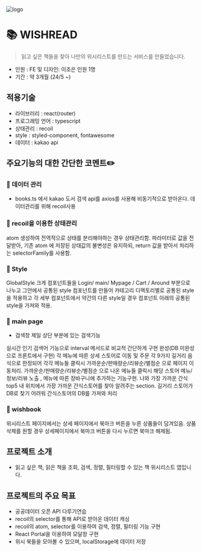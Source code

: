 ![logo](https://github.com/zoe-world/Wishread/assets/114548167/ab9c46cd-519d-4178-a720-f213d850da72)

# 📚 WISHREAD

> 읽고 싶은 책들을 찾아 나만의 위시리스트를 만드는 서비스를 만들었습니다.

- 인원 : FE 및 디자인: 이조은 인원 1명
- 기간 : 약 3개월 (24/5 ~)

## 적용기술

- 라이브러리 : react(router)
- 프로그래밍 언어 : typescript
- 상태관리 : recoil
- style : styled-component, fontawesome
- 데이터 : kakao api

## 주요기능의 대한 간단한 코멘트✏️

### 📝 데이터 관리

- books.ts 에서 kakao 도서 검색 api를 axios를 사용해 비동기적으로 받아온다.
데이터관리를 위해 recoil사용

### 📝 recoil을 이용한 상태관리
atom 생성하여 전역적으로 상태를 분리해야하는 경우 상태관리함.
파라미터로 값을 전달받아, 기존 atom 에 저장된 상태값의 불변성은 유지하되, return 값을 받아서 처리하는 selectorFamily를 사용함.

### 📝 Style
GlobalStyle
크게 컴포넌트들을 Login/ main/ Mypage / Cart / Around 부분으로 나누고 그안에서 공통된 style 컴포넌트를 만들어 카테고리 디렉토리별로 공통된 style을 적용하고 각 세부 컴포넌트에서 약간의 다른 style일 경우 컴포넌트 아래의 공통된 style을 가져와 적용.

### 📝 main page

- 검색창
제일 상단 부분에 있는 검색기능 

실시간 인기 검색어 기능으로 interval 메서드로 비교적 간단하게 구현 완성(DB 미완성으로 프론트에서 구현)
각 메뉴에 따른 상세 스토어로 이동 및 주문
각 9가지 길거리 음식으로 한정되어 각각 메뉴들 클릭시 가까운순/판매량순/리뷰순/별점순 으로 페이지 이동처리.
가까운순/판매량순/리뷰순/별점순 으로 나온 메뉴들 클릭시 해당 스토어 메뉴/정보/리뷰 노출 , 메뉴에 따른 장바구니에 추가하는 기능구현.
나와 가장 가까운 간식 top5
내 위치에서 가장 가까운 간식스토어를 찾아 알려주는 section.
길거리 스토어가 DB로 찾기 어려워 간식스토어의 DB를 가져와 처리

### 📝 wishbook    
위시리스트 페이지에서는 상세 페이지에서 북마크 버튼을 누른 상품들이 담겨있음.
상품삭제를 원할 경우 상세페이지에서 북마크 버튼을 다시 누르면 북마크 해제됨.


## 프로젝트 소개
- 읽고 싶은 책, 읽은 책을 조회, 검색, 정렬, 필터링할 수 있는 책 위시리스트 앱입니다.

## 프로젝트의 주요 목표

- 공공데이터 오픈 API 다루기연습
- recoil의 selector를 통해 API로 받아온 데이터 캐싱
- recoil의 atom, selector를 이용하여 검색, 정렬, 필터링 기능 구현
- React Portal을 이용하여 모달창 구현
- 위시 북들을 모아볼 수 있으며, localStorage에 데이터 저장
